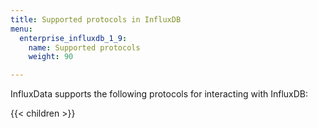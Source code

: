 ```yaml
---
title: Supported protocols in InfluxDB
menu:
  enterprise_influxdb_1_9:
    name: Supported protocols
    weight: 90

---
```



InfluxData supports the following protocols for interacting with InfluxDB:

{{< children >}}
